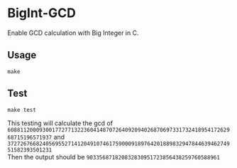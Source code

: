 # BigInt-GCD
Enable GCD calculation with Big Integer in C.
## Usage
```script
make
```
## Test
```script
make test
```
This testing will calculate the gcd of `608811200093001772771322360414870726409209402687069733173241895417262968715196571937` and `372726766824056955271412049107461759000918976420188983294784463946274951582393501231`<br>
Then the output should be `903356871820832830951723856438259760588961`